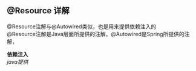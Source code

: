 ## @Resource 详解
@Resource注解与@Autowired类似，也是用来提供依赖注入的  
@Resource注解是Java层面所提供的注解，@Autowired是Spring所提供的注解，

**依赖注入**  
*java提供*





